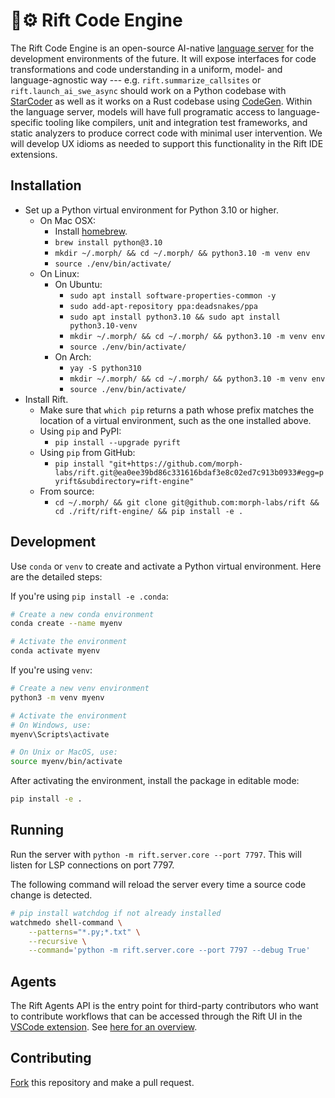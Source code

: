 # ️🤖⚙️ Rift Code Engine

The Rift Code Engine is an open-source AI-native [language server](https://microsoft.github.io/language-server-protocol/) for the development environments of the future. It will expose interfaces for code transformations and code understanding in a uniform, model- and language-agnostic way --- e.g. `rift.summarize_callsites` or `rift.launch_ai_swe_async` should work on a Python codebase with [StarCoder](https://huggingface.co/blog/starcoder) as well as it works on a Rust codebase using [CodeGen](https://github.com/salesforce/CodeGen). Within the language server, models will have full programatic access to language-specific tooling like compilers, unit and integration test frameworks, and static analyzers to produce correct code with minimal user intervention. We will develop UX idioms as needed to support this functionality in the Rift IDE extensions.

## Installation

- Set up a Python virtual environment for Python 3.10 or higher.
  - On Mac OSX:
    - Install [homebrew](https://brew.sh).
    - `brew install python@3.10`
    - `mkdir ~/.morph/ && cd ~/.morph/ && python3.10 -m venv env`
    - `source ./env/bin/activate/`
  - On Linux:
    - On Ubuntu:
      - `sudo apt install software-properties-common -y`
      - `sudo add-apt-repository ppa:deadsnakes/ppa`
      - `sudo apt install python3.10 && sudo apt install python3.10-venv`
      - `mkdir ~/.morph/ && cd ~/.morph/ && python3.10 -m venv env`
      - `source ./env/bin/activate/`
    - On Arch:
      - `yay -S python310`
      - `mkdir ~/.morph/ && cd ~/.morph/ && python3.10 -m venv env`
      - `source ./env/bin/activate/`
- Install Rift.
  - Make sure that `which pip` returns a path whose prefix matches the location of a virtual environment, such as the one installed above.
  - Using `pip` and PyPI:
    - `pip install --upgrade pyrift`
  - Using `pip` from GitHub:
    - `pip install "git+https://github.com/morph-labs/rift.git@ea0ee39bd86c331616bdaf3e8c02ed7c913b0933#egg=pyrift&subdirectory=rift-engine"`
  - From source:
    - `cd ~/.morph/ && git clone git@github.com:morph-labs/rift && cd ./rift/rift-engine/ && pip install -e .`

## Development

Use `conda` or `venv` to create and activate a Python virtual environment. Here are the detailed steps:

If you're using `pip install -e .conda`:
```bash
# Create a new conda environment
conda create --name myenv

# Activate the environment
conda activate myenv
```

If you're using `venv`:
```bash
# Create a new venv environment
python3 -m venv myenv

# Activate the environment
# On Windows, use:
myenv\Scripts\activate

# On Unix or MacOS, use:
source myenv/bin/activate
```

After activating the environment, install the package in editable mode:
```bash
pip install -e .
```

## Running

Run the server with `python -m rift.server.core --port 7797`. This will listen for LSP connections on port 7797.

The following command will reload the server every time a source code change is detected.

```bash
# pip install watchdog if not already installed
watchmedo shell-command \
    --patterns="*.py;*.txt" \
    --recursive \
    --command='python -m rift.server.core --port 7797 --debug True'  
```

## Agents

The Rift Agents API is the entry point for third-party contributors who want to contribute workflows that can be accessed through the Rift UI in the [VSCode extension](../editors/rift-vscode). See [here for an overview](./rift/agents/README.md).

## Contributing
[Fork](https://docs.github.com/en/get-started/quickstart/contributing-to-projects) this repository and make a pull request.
